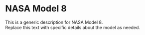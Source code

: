 # NASA Model 8

This is a generic description for NASA Model 8.  
Replace this text with specific details about the model as needed.
